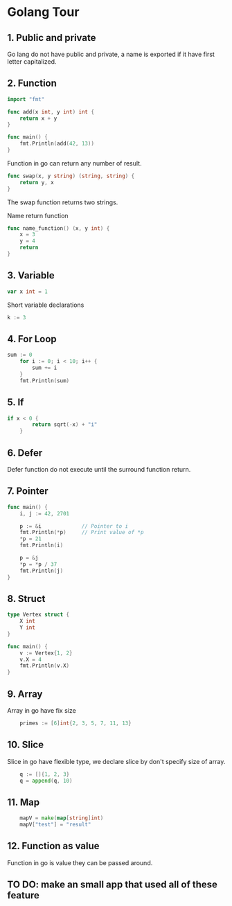 # Golang Tour

## 1. Public and private

Go lang do not have public and private, a name is exported if it have first letter capitalized. 

## 2. Function

```go
import "fmt"

func add(x int, y int) int {
	return x + y
}

func main() {
	fmt.Println(add(42, 13))
}
```

Function in go can return any number of result.

```go
func swap(x, y string) (string, string) {
	return y, x
}
```
The swap function returns two strings. 

Name return function
```go
func name_function() (x, y int) {
    x = 3
    y = 4
    return
} 
```

## 3. Variable
```go
var x int = 1
```
Short variable declarations
```go
k := 3
```

## 4. For Loop

```go
sum := 0
	for i := 0; i < 10; i++ {
		sum += i
	}
	fmt.Println(sum)
```

## 5. If

```go
if x < 0 {
		return sqrt(-x) + "i"
	}
```

## 6. Defer
Defer function do not execute until the surround function return.

## 7. Pointer

```go
func main() {
	i, j := 42, 2701

	p := &i             // Pointer to i
	fmt.Println(*p)     // Print value of *p
	*p = 21     
	fmt.Println(i)  

	p = &j         
	*p = *p / 37   
	fmt.Println(j) 
}
```

## 8. Struct
```go
type Vertex struct {
    X int
    Y int
}

func main() {
	v := Vertex{1, 2}
	v.X = 4
	fmt.Println(v.X)
}
```

## 9. Array
Array in go have fix size
```go
    primes := [6]int{2, 3, 5, 7, 11, 13}
```

## 10. Slice
Slice in go have flexible type, we declare slice by don't specify size of array.
```go
    q := []{1, 2, 3}
    q = append(q, 10)
```

## 11. Map
```go
    mapV = make(map[string]int)
    mapV["test"] = "result"
```

## 12. Function as value
Function in go is value they can be passed around.

## TO DO: make an small app that used all of these feature